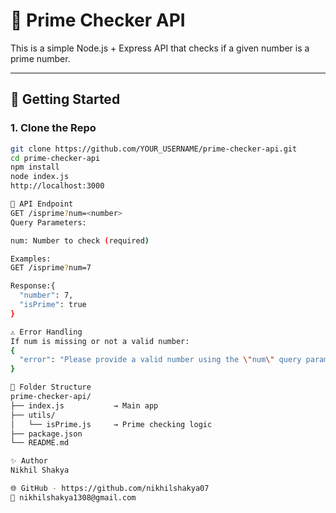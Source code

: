 # 🔢 Prime Checker API

This is a simple Node.js + Express API that checks if a given number is a prime number.

---

## 🚀 Getting Started

### 1. Clone the Repo

```bash
git clone https://github.com/YOUR_USERNAME/prime-checker-api.git
cd prime-checker-api
npm install
node index.js
http://localhost:3000

📌 API Endpoint
GET /isprime?num=<number>
Query Parameters:

num: Number to check (required)

Examples:
GET /isprime?num=7

Response:{
  "number": 7,
  "isPrime": true
}

⚠️ Error Handling
If num is missing or not a valid number:
{
  "error": "Please provide a valid number using the \"num\" query parameter."
}

📂 Folder Structure
prime-checker-api/
├── index.js           → Main app
├── utils/
│   └── isPrime.js     → Prime checking logic
├── package.json
└── README.md

✨ Author
Nikhil Shakya

🌐 GitHub - https://github.com/nikhilshakya07
📧 nikhilshakya1308@gmail.com
